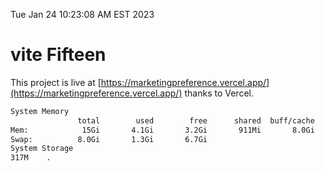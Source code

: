 Tue Jan 24 10:23:08 AM EST 2023

# vite Fifteen


This project is live at [https://marketingpreference.vercel.app/](https://marketingpreference.vercel.app/) thanks to Vercel.

```bash
System Memory
               total        used        free      shared  buff/cache   available
Mem:            15Gi       4.1Gi       3.2Gi       911Mi       8.0Gi        10Gi
Swap:          8.0Gi       1.3Gi       6.7Gi
System Storage
317M	.
```
```bash
